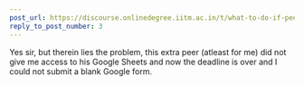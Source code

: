 ```yaml
---
post_url: https://discourse.onlinedegree.iitm.ac.in/t/what-to-do-if-peer-has-not-allowed-access-and-the-deadline-is-over-for-peer-review-in-project-2/172471/4
reply_to_post_number: 3
---
```

Yes sir, but therein lies the problem, this extra peer (atleast for me) did not give me access to his Google Sheets and now the deadline is over and I could not submit a blank Google form.